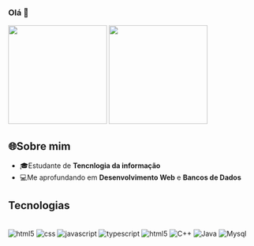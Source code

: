 
### Olá 👋 
<div>
<img height="200em" src="https://github-readme-stats.vercel.app/api?username=boma026&show_icons=true&theme=radical"/>
<img height="200em" src="https://github-readme-stats.vercel.app/api/top-langs/?username=boma026"/>
</div>

<h2>🌐Sobre mim </h2>
<ul>
  <li>🎓Estudante de <strong>Tencnlogia da informação</strong></li>
  <li>💻Me aprofundando em <strong>Desenvolvimento Web</strong> e <strong>Bancos de Dados</strong> </li>
</ul>

## Tecnologias 

<div style="display: inline_block">
<br>
<img align="center" alt="html5"  src="https://img.shields.io/badge/HTML5-E34F26?style=for-the-badge&logo=html5&logoColor=white">

<img align="center" alt="css" src="https://img.shields.io/badge/CSS3-1572B6?style=for-the-badge&logo=css3&logoColor=white">

<img align="center" alt="javascript" src="https://img.shields.io/badge/JavaScript-F7DF1E?style=for-the-badge&logo=javascript&logoColor=black">

<img align="center" alt="typescript" src="https://img.shields.io/badge/TypeScript-007ACC?style=for-the-badge&logo=typescript&logoColor=white">

<img align="center" alt="html5" src="https://img.shields.io/badge/Node.js-43853D?style=for-the-badge&logo=node.js&logoColor=white">

<img align="center" alt="C++" src="https://img.shields.io/badge/C%2B%2B-00599C?style=for-the-badge&logo=c%2B%2B&logoColor=white">

<img align="center" alt="Java" src="https://img.shields.io/badge/Java-ED8B00?style=for-the-badge&logo=openjdk&logoColor=white">

<img align="center" alt="Mysql" src="https://img.shields.io/badge/MySQL-00000F?style=for-the-badge&logo=mysql&logoColor=white">

</div>
